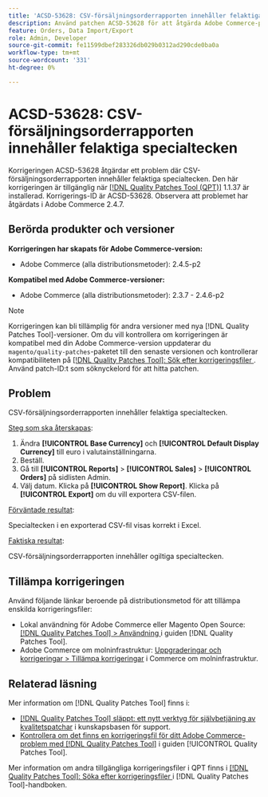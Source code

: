 ```yaml
---
title: 'ACSD-53628: CSV-försäljningsorderrapporten innehåller felaktiga specialtecken'
description: Använd patchen ACSD-53628 för att åtgärda Adobe Commerce-problemet där CSV-försäljningsorderrapporten innehåller felaktiga specialtecken.
feature: Orders, Data Import/Export
role: Admin, Developer
source-git-commit: fe11599dbef283326db029b0312ad290cde0ba0a
workflow-type: tm+mt
source-wordcount: '331'
ht-degree: 0%

---
```


# ACSD-53628: CSV-försäljningsorderrapporten innehåller felaktiga specialtecken

Korrigeringen ACSD-53628 åtgärdar ett problem där CSV-försäljningsorderrapporten innehåller felaktiga specialtecken. Den här korrigeringen är tillgänglig när [[!DNL Quality Patches Tool (QPT)]](https://experienceleague.adobe.com/en/docs/commerce-knowledge-base/kb/announcements/commerce-announcements/magento-quality-patches-released-new-tool-to-self-serve-quality-patches) 1.1.37 är installerad. Korrigerings-ID är ACSD-53628. Observera att problemet har åtgärdats i Adobe Commerce 2.4.7.

## Berörda produkter och versioner

**Korrigeringen har skapats för Adobe Commerce-version:**

* Adobe Commerce (alla distributionsmetoder): 2.4.5-p2

**Kompatibel med Adobe Commerce-versioner:**

* Adobe Commerce (alla distributionsmetoder): 2.3.7 - 2.4.6-p2

>[!NOTE]
>
>Korrigeringen kan bli tillämplig för andra versioner med nya [!DNL Quality Patches Tool]-versioner. Om du vill kontrollera om korrigeringen är kompatibel med din Adobe Commerce-version uppdaterar du `magento/quality-patches`-paketet till den senaste versionen och kontrollerar kompatibiliteten på [[!DNL Quality Patches Tool]: Sök efter korrigeringsfiler ](https://experienceleague.adobe.com/tools/commerce-quality-patches/index.html). Använd patch-ID:t som söknyckelord för att hitta patchen.

## Problem

CSV-försäljningsorderrapporten innehåller felaktiga specialtecken.

<u>Steg som ska återskapas</u>:

1. Ändra **[!UICONTROL Base Currency]** och **[!UICONTROL Default Display Currency]** till euro i valutainställningarna.
1. Beställ.
1. Gå till **[!UICONTROL Reports]** > **[!UICONTROL Sales]** > **[!UICONTROL Orders]** på sidlisten Admin.
1. Välj datum. Klicka på **[!UICONTROL Show Report]**. Klicka på **[!UICONTROL Export]** om du vill exportera CSV-filen.

<u>Förväntade resultat</u>:

Specialtecken i en exporterad CSV-fil visas korrekt i Excel.

<u>Faktiska resultat</u>:

CSV-försäljningsorderrapporten innehåller ogiltiga specialtecken.


## Tillämpa korrigeringen

Använd följande länkar beroende på distributionsmetod för att tillämpa enskilda korrigeringsfiler:

* Lokal användning för Adobe Commerce eller Magento Open Source: [[!DNL Quality Patches Tool] > Användning ](/help/tools/quality-patches-tool/usage.md) i guiden [!DNL Quality Patches Tool].
* Adobe Commerce om molninfrastruktur: [Uppgraderingar och korrigeringar > Tillämpa korrigeringar](https://experienceleague.adobe.com/docs/commerce-cloud-service/user-guide/develop/upgrade/apply-patches.html) i Commerce om molninfrastruktur.

## Relaterad läsning

Mer information om [!DNL Quality Patches Tool] finns i:

* [[!DNL Quality Patches Tool] släppt: ett nytt verktyg för självbetjäning av kvalitetspatchar](https://experienceleague.adobe.com/en/docs/commerce-knowledge-base/kb/announcements/commerce-announcements/magento-quality-patches-released-new-tool-to-self-serve-quality-patches) i kunskapsbasen för support.
* [Kontrollera om det finns en korrigeringsfil för ditt Adobe Commerce-problem med  [!DNL Quality Patches Tool]](/help/tools/quality-patches-tool/patches-available-in-qpt/check-patch-for-magento-issue-with-magento-quality-patches.md) i guiden [!UICONTROL Quality Patches Tool].


Mer information om andra tillgängliga korrigeringsfiler i QPT finns i [[!DNL Quality Patches Tool]: Söka efter korrigeringsfiler ](https://experienceleague.adobe.com/tools/commerce-quality-patches/index.html) i [!DNL Quality Patches Tool]-handboken.

